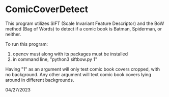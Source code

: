 # ComicCoverDetect

This program utilizes SIFT (Scale Invariant Feature Descriptor) and the BoW method (Bag of Words) to detect if a comic book is Batman, Spiderman, or neither.

To run this program:
  1. opencv must along with its packages must be installed
  2. in command line, "python3 siftbow.py 1"
  
 Having "1" as an argument will only test comic book covers cropped, with no background. Any other argument will text comic book covers lying around in different backgrounds.
 
 
04/27/2023
